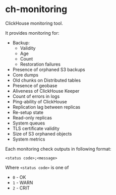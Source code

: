 # ch-monitoring

ClickHouse monitoring tool.

It provides monitoring for:
- Backup:
  - Validity
  - Age
  - Count
  - Restoration failures
- Presence of orphaned S3 backups
- Core dumps
- Old chunks on Distributed tables
- Presence of geobase
- Aliveness of ClickHouse Keeper
- Count of errors in logs
- Ping-ability of ClickHouse
- Replication lag between replicas
- Re-setup state
- Read-only replicas
- System queues
- TLS certificate validity
- Size of S3 orphaned objects
- System metrics

Each monitoring check outputs in following format:
```
<status code>;<message>
```
Where `<status code>` is one of
- `0` - OK
- `1` - WARN
- `2` - CRIT
